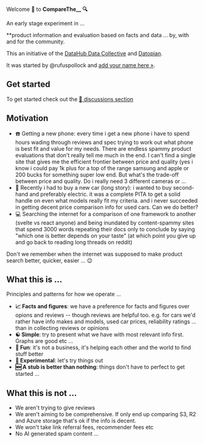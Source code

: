 Welcome 👋 to **CompareThe__ 🔍**

An early stage experiment in ...

**product information and evaluation based on facts and data ... by, with and for the community.

This an initiative of the [DataHub Data Collective](https://datahub.io/) and [Datopian](https://datopian.com).

It was started by @rufuspollock and [add your name here »](https://github.com/orgs/comparethe/discussions/2).

## Get started

To get started check out the [💬 discussions section](https://github.com/orgs/comparethe/discussions)

## Motivation

- ☎️ Getting a new phone: every time i get a new phone i have to spend hours wading through reviews and spec trying to work out what phone is best fit and value for my needs. There are endless spammy product evaluations that don't really tell me much in the end. I can't find a single site that gives me the efficient frontier between price and quality (yes i know i could pay 1k plus for a top of the range samsung and apple or 200 bucks for something super low end. But what's the trade-off between price and quality. Do i really need 3 different cameras or ...
- 🚗 Recently i had to buy a new car (long story): i wanted to buy second-hand and preferably electric. it was a complete PITA to get a solid handle on even what models really fit my criteria. and i never succeeded in getting decent price comparison info for used cars. Can we do better?
- 💻 Searching the internet for a comparison of one framework to another (svelte vs react anyone) and being inundated by content-spammy sites that spend 3000 words repeating their docs only to conclude by saying "which one is better depends on your taste" (at which point you give up and go back to reading long threads on reddit)

Don't we remember when the internet was supposed to make product search better, quicker, easier ... 😉

## What this is ...

Principles and patterns for how we operate ...

- **📈 Facts and figures**: we have a preference for facts and figures over opions and reviews -- though reviews are helpful too. e.g. for cars we'd rather have info makes and models, used car prices, reliability ratings ... than in collecting reviews or opinions
- **☯ Simple**: try to present what we have with most relevant info first. Graphs are good etc ...
- **🎡 Fun**: it's not a business, it's helping each other and the world to find stuff better
- **🔬 Experimental**: let's try things out
- **🆕 A stub is better than nothing**: things don't have to perfect to get started ...

## What this is not ...

- We aren't trying to give reviews
- We aren't aiming to be comprehensive. If only end up comparing S3, R2 and Azure storage that's ok if the info is decent.
- We won't take link referral fees, recommender fees etc
- No AI generated spam content ...

